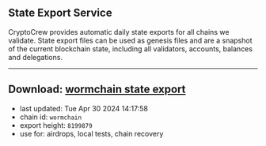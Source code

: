 ## State Export Service
CryptoCrew provides automatic daily state exports for all chains we validate. State export files can be used as genesis files and are a snapshot of the current blockchain state, including all validators, accounts, balances and delegations.

---
**Download: [wormchain state export](https://dl-eu2.ccvalidators.com/SERVICE/wormchain/wormchain_export_8199879.json)**
---

- last updated: Tue Apr 30 2024 14:17:58
- chain id: `wormchain`
- export height: `8199879`
- use for: airdrops, local tests, chain recovery
